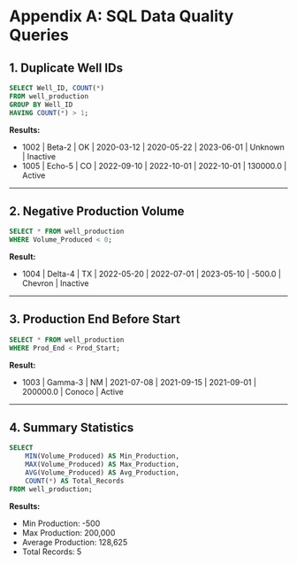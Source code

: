 # Appendix A: SQL Data Quality Queries

## 1. Duplicate Well IDs
```sql
SELECT Well_ID, COUNT(*) 
FROM well_production
GROUP BY Well_ID
HAVING COUNT(*) > 1;
```
**Results:**
- 1002 | Beta-2 | OK | 2020-03-12 | 2020-05-22 | 2023-06-01 | Unknown | Inactive  
- 1005 | Echo-5 | CO | 2022-09-10 | 2022-10-01 | 2022-10-01 | 130000.0 | Active

---

## 2. Negative Production Volume
```sql
SELECT * FROM well_production
WHERE Volume_Produced < 0;
```
**Result:**
- 1004 | Delta-4 | TX | 2022-05-20 | 2022-07-01 | 2023-05-10 | -500.0 | Chevron | Inactive

---

## 3. Production End Before Start
```sql
SELECT * FROM well_production
WHERE Prod_End < Prod_Start;
```
**Result:**
- 1003 | Gamma-3 | NM | 2021-07-08 | 2021-09-15 | 2021-09-01 | 200000.0 | Conoco | Active

---

## 4. Summary Statistics
```sql
SELECT 
    MIN(Volume_Produced) AS Min_Production,
    MAX(Volume_Produced) AS Max_Production,
    AVG(Volume_Produced) AS Avg_Production,
    COUNT(*) AS Total_Records
FROM well_production;
```
**Results:**
- Min Production: -500  
- Max Production: 200,000  
- Average Production: 128,625  
- Total Records: 5
